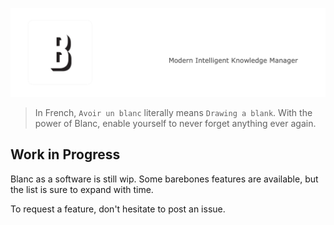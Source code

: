 ![Modern Intelligent Knowledge Manager](/blanc1.png)

> In French, `Avoir un blanc` literally means `Drawing a blank`.
> With the power of Blanc, enable yourself to never forget anything ever again.

## Work in Progress

Blanc as a software is still wip. Some barebones features are available, but the list is sure to expand with time.

To request a feature, don't hesitate to post an issue.
